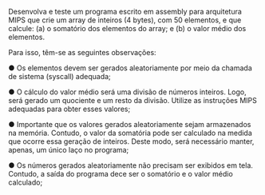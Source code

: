 Desenvolva e teste um programa escrito em assembly para arquitetura MIPS que crie um array de inteiros (4 bytes), com 50 elementos, e que calcule: (a) o somatório dos elementos do array; e (b) o valor médio dos elementos.

Para isso, têm-se as seguintes observações:

  ● Os elementos devem ser gerados aleatoriamente por meio da chamada de sistema (syscall) adequada;
  
  ● O cálculo do valor médio será uma divisão de números inteiros. Logo, será gerado um quociente e um resto da divisão. Utilize as instruções MIPS adequadas para obter esses valores;
  
  ● Importante que os valores gerados aleatoriamente sejam armazenados na memória. Contudo, o valor da somatória pode ser calculado na medida que ocorre essa geração de inteiros. Deste modo, será necessário manter, apenas, um único laço no programa;
  
  ● Os números gerados aleatoriamente não precisam ser exibidos em tela. Contudo, a saída do programa dece ser o somatório e o valor médio calculado;
